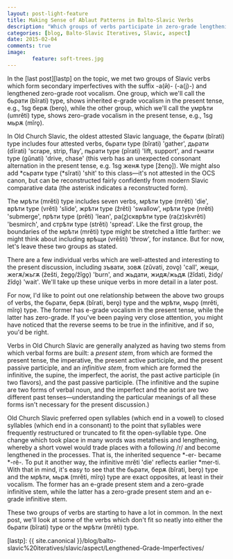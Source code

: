 ```yaml
---
layout: post-light-feature
title: Making Sense of Ablaut Patterns in Balto-Slavic Verbs
description: "Which groups of verbs participate in zero-grade lengthening? The answer is awfully difficult to determine."
categories: [blog, Balto-Slavic Iteratives, Slavic, aspect] 
date: 2015-02-04
comments: true
image: 
        feature: soft-trees.jpg
---
```


In the [last post][lastp] on the topic, we met two groups of Slavic verbs which form secondary imperfectives with the suffix <span class="russ">-а(й)-</span> (<span class="trans">-a(j)-</span>) and lengthened zero-grade root vocalism. One group, which we'll call the <span class="ocs">бьрати</span> (<span class="trans">bĭrati</span>) type, shows inherited e-grade vocalism in the present tense, e.g., 1sg <span class="ocs">берѫ</span> (<span class="trans">berǫ</span>), while the other group, which we'll call the <span class="ocs">умрѣти</span> (<span class="trans">umrěti</span>) type, shows zero-grade vocalism in the present tense, e.g., 1sg <span class="ocs">мьрѫ</span> (<span class="trans">mĭrǫ</span>).

In Old Church Slavic, the oldest attested Slavic language, the <span class="ocs">бьрати</span> (<span class="trans">bĭrati</span>) type includes four attested verbs, <span class="ocs">бьрати</span> type (<span class="trans">bĭrati</span>) 'gather', <span class="ocs">дьрати</span> (<span class="trans">dĭrati</span>) 'scrape, strip, flay', <span class="ocs">пьрати</span> type (<span class="trans">pĭrati</span>) 'lift, support', and <span class="ocs">гънати</span> type (<span class="trans">gŭnati</span>) 'drive, chase' (this verb has an unexpected consonant alternation in the present tense, e.g. 1sg <span class="ocs">женѫ</span> type [<span class="trans">ženǫ</span>]). We might also add <span class="ocs">\*сьрати</span> type (<span class="trans">\*sĭrati</span>) 'shit' to this class—it's not attested in the OCS canon, but can be reconstructed fairly confidently from modern Slavic comparative data (the asterisk indicates a reconstructed form).

The <span class="ocs">мрѣти</span> (<span class="trans">mrěti</span>) type includes seven verbs, <span class="ocs">мрѣти</span> type (<span class="trans">mrěti</span>) 'die', <span class="ocs">врѣти</span> type (<span class="trans">vrěti</span>) 'slide', <span class="ocs">жрѣти</span> type (<span class="trans">žrěti</span>) 'swallow', <span class="ocs">нрѣти</span> type (<span class="trans">nrěti</span>) 'submerge', <span class="ocs">прѣти</span> type (<span class="trans">prěti</span>) 'lean', <span class="ocs">ра</span>(<span class="ocs">ꙁ</span>)<span class="ocs">скврѣти</span> type (<span class="trans">ra(z)skvrěti</span>) 'besmirch', and <span class="ocs">стрѣти</span> type (<span class="trans">strěti</span>) 'spread'. Like the first group, the boundaries of the <span class="ocs">мрѣти</span> (<span class="trans">mrěti</span>) type might be stretched a little farther: we might think about including <span class="ocs">врѣщи</span> (<span class="trans">vrěšti</span>) 'throw', for instance. But for now, let's leave these two groups as stated.

There are a few individual verbs which are well-attested and interesting to the present discussion, including <span class="ocs">зъвати, зовѫ</span> (<span class="trans">zŭvati, zovǫ</span>) 'call', <span class="ocs">жещи, жегѫ/жьгѫ</span> (<span class="trans">žešti, žegǫ/žĭgǫ</span>) 'burn', and <span class="ocs">жьдати, жидѫ/жьдѫ</span> (<span class="trans">žĭdati, židǫ/žĭdǫ</span>) 'wait'. We'll take up these unique verbs in more detail in a later post.

For now, I'd like to point out one relationship between the above two groups of verbs, the <span class="ocs">бьрати, берѫ</span> (<span class="trans">bĭrati, berǫ</span>) type and the <span class="ocs">мрѣти, мьрǫ</span> (<span class="trans">mrěti, mĭrǫ</span>) type. The former has e-grade vocalism in the present tense, while the latter has zero-grade. If you've been paying very close attention, you might have noticed that the reverse seems to be true in the infinitive, and if so, you'd be right.

Verbs in Old Church Slavic are generally analyzed as having two stems from which verbal forms are built: a *present stem*, from which are formed the present tense, the imperative, the present active participle, and the present passive participle, and an *infinitive stem*, from which are formed the infinitive, the supine, the imperfect, the aorist, the past active participle (in two flavors), and the past passive participle. (The infinitive and the supine are two forms of verbal noun, and the imperfect and the aorist are two different past tenses—understanding the particular meanings of all these forms isn't necessary for the present discussion.)

Old Church Slavic preferred open syllables (which end in a vowel) to closed syllables (which end in a consonant) to the point that syllables were frequently restructured or truncated to fit the open-syllable type. One change which took place in many words was metathesis and lengthening, whereby a short vowel would trade places with a following /r/ and become lengthened in the processes. That is, the inherited sequence <span class="trans">\*-er-</span> became <span class="trans">\*-rě-</span>. To put it another way, the infinitive <span class="trans">mrěti</span> 'die' reflects earlier <span class="trans">\*mer-ti</span>. With that in mind, it's easy to see that the <span class="ocs">бьрати, берѫ</span> (<span class="trans">bĭrati, berǫ</span>) type and the <span class="ocs">мрѣти, мьрѫ</span> (<span class="trans">mrěti, mĭrǫ</span>) type are exact opposites, at least in their vocalism. The former has an e-grade present stem and a zero-grade infinitive stem, while the latter has a zero-grade present stem and an e-grade infinitive stem.

These two groups of verbs are starting to have a lot in common. In the next post, we'll look at some of the verbs which don't fit so neatly into either the <span class="ocs">бьрати</span> (<span class="trans">bĭrati</span>) type or the <span class="ocs">мрѣти</span> (<span class="trans">mrěti</span>) type.

[lastp]: {{ site.canonical }}/blog/balto-slavic%20iteratives/slavic/aspect/Lengthened-Grade-Imperfectives/
